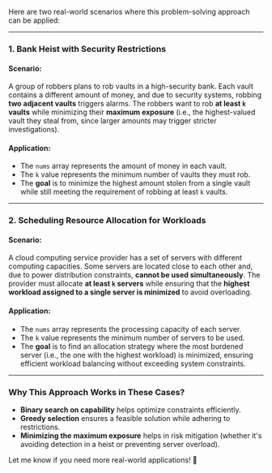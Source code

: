Here are two real-world scenarios where this problem-solving approach can be applied:

---

### **1. Bank Heist with Security Restrictions**
#### **Scenario:**
A group of robbers plans to rob vaults in a high-security bank. Each vault contains a different amount of money, and due to security systems, robbing **two adjacent vaults** triggers alarms. The robbers want to rob **at least `k` vaults** while minimizing their **maximum exposure** (i.e., the highest-valued vault they steal from, since larger amounts may trigger stricter investigations).

#### **Application:**
- The `nums` array represents the amount of money in each vault.
- The `k` value represents the minimum number of vaults they must rob.
- The **goal** is to minimize the highest amount stolen from a single vault while still meeting the requirement of robbing at least `k` vaults.

---

### **2. Scheduling Resource Allocation for Workloads**
#### **Scenario:**
A cloud computing service provider has a set of servers with different computing capacities. Some servers are located close to each other and, due to power distribution constraints, **cannot be used simultaneously**. The provider must allocate **at least `k` servers** while ensuring that the **highest workload assigned to a single server is minimized** to avoid overloading.

#### **Application:**
- The `nums` array represents the processing capacity of each server.
- The `k` value represents the minimum number of servers to be used.
- The **goal** is to find an allocation strategy where the most burdened server (i.e., the one with the highest workload) is minimized, ensuring efficient workload balancing without exceeding system constraints.

---

### **Why This Approach Works in These Cases?**
- **Binary search on capability** helps optimize constraints efficiently.
- **Greedy selection** ensures a feasible solution while adhering to restrictions.
- **Minimizing the maximum exposure** helps in risk mitigation (whether it's avoiding detection in a heist or preventing server overload).

Let me know if you need more real-world applications! 🚀
